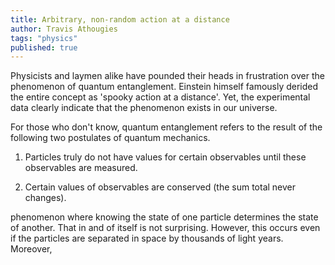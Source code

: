 ```yaml
---
title: Arbitrary, non-random action at a distance
author: Travis Athougies
tags: "physics"
published: true
---
```


Physicists and laymen alike have pounded their heads in frustration
over the phenomenon of quantum entanglement. Einstein himself famously
derided the entire concept as 'spooky action at a distance'. Yet, the
experimental data clearly indicate that the phenomenon exists in our
universe.

For those who don't know, quantum entanglement refers to the result of the following two postulates of quantum mechanics.

1. Particles truly do not have values for certain observables until these observables are measured.

2. Certain values of observables are conserved (the sum total never changes).



phenomenon where knowing the state of one particle determines the
state of another. That in and of itself is not surprising. However,
this occurs even if the particles are separated in space by thousands
of light years. Moreover,

